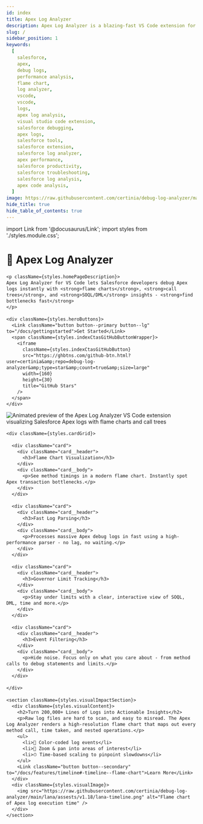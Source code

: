 ```yaml
---
id: index
title: Apex Log Analyzer
description: Apex Log Analyzer is a blazing-fast VS Code extension for Salesforce. Visualize and debug Apex logs with interactive flame charts, dynamic call trees, and detailed SOQL/DML breakdowns. Identify performance bottlenecks, gain deep transaction insights and optimize slow Apex.
slug: /
sidebar_position: 1
keywords:
  [
    salesforce,
    apex,
    debug logs,
    performance analysis,
    flame chart,
    log analyzer,
    vscode,
    vscode,
    logs,
    apex log analysis,
    visual studio code extension,
    salesforce debugging,
    apex logs,
    salesforce tools,
    salesforce extension,
    salesforce log analyzer,
    apex performance,
    salesforce productivity,
    salesforce troubleshooting,
    salesforce log analysis,
    apex code analysis,
  ]
image: https://raw.githubusercontent.com/certinia/debug-log-analyzer/main/lana/assests/v1.18/lana-timeline.png
hide_title: true
hide_table_of_contents: true
---
```


import Link from '@docusaurus/Link';
import styles from './styles.module.css';

<div className={styles.homePage}>
  <div>
    <h1 classname={styles.homePageHeader}>🚀 Apex Log Analyzer</h1>

    <p className={styles.homePageDescription}>
    Apex Log Analyzer for VS Code lets Salesforce developers debug Apex logs instantly with <strong>flame charts</strong>, <strong>call trees</strong>, and <strong>SOQL/DML</strong> insights - <strong>find bottlenecks fast</strong>
    </p>

    <div className={styles.heroButtons}>
      <Link className="button button--primary button--lg" to="/docs/gettingstarted">Get Started</Link>
      <span className={styles.indexCtasGitHubButtonWrapper}>
        <iframe
          className={styles.indexCtasGitHubButton}
          src="https://ghbtns.com/github-btn.html?user=certinia&amp;repo=debug-log-analyzer&amp;type=star&amp;count=true&amp;size=large"
          width={160}
          height={30}
          title="GitHub Stars"
        />
      </span>
    </div>

  </div>

<img
  src="https://raw.githubusercontent.com/certinia/debug-log-analyzer/main/lana/assests/v1.18/lana-preview.gif"
  alt="Animated preview of the Apex Log Analyzer VS Code extension visualizing Salesforce Apex logs with flame charts and call trees"
  className={styles.previewImg}
  />

  <div className={styles.featureOverview}>
  <div/>

    <div className={styles.cardGrid}>

      <div className="card">
        <div className="card__header">
          <h3>Flame Chart Visualization</h3>
        </div>
        <div className="card__body">
          <p>See method timings in a modern flame chart. Instantly spot Apex transaction bottlenecks.</p>
        </div>
      </div>

      <div className="card">
        <div className="card__header">
          <h3>Fast Log Parsing</h3>
        </div>
        <div className="card__body">
          <p>Processes massive Apex debug logs in fast using a high-performance parser - no lag, no waiting.</p>
        </div>
      </div>

      <div className="card">
        <div className="card__header">
          <h3>Governor Limit Tracking</h3>
        </div>
        <div className="card__body">
          <p>Stay under limits with a clear, interactive view of SOQL, DML, time and more.</p>
        </div>
      </div>

      <div className="card">
        <div className="card__header">
          <h3>Event Filtering</h3>
        </div>
        <div className="card__body">
          <p>Hide noise. Focus only on what you care about - from method calls to debug statements and limits.</p>
        </div>
      </div>

    </div>

    <section className={styles.visualImpactSection}>
      <div className={styles.visualContent}>
        <h2>Turn 200,000+ Lines of Logs into Actionable Insights</h2>
        <p>Raw log files are hard to scan, and easy to misread. The Apex Log Analyzer renders a high-resolution flame chart that maps out every method call, time taken, and nested operations.</p>
        <ul>
          <li>🌈 Color-coded log events</li>
          <li>🔎 Zoom & pan into areas of interest</li>
          <li>⏱ Time-based scaling to pinpoint slowdowns</li>
        </ul>
        <Link className="button button--secondary" to="/docs/features/timeline#-timeline--flame-chart">Learn More</Link>
      </div>
      <div className={styles.visualImage}>
        <img src="https://raw.githubusercontent.com/certinia/debug-log-analyzer/main/lana/assests/v1.18/lana-timeline.png" alt="Flame chart of Apex log execution time" />
      </div>
    </section>

  </div>

</div>
